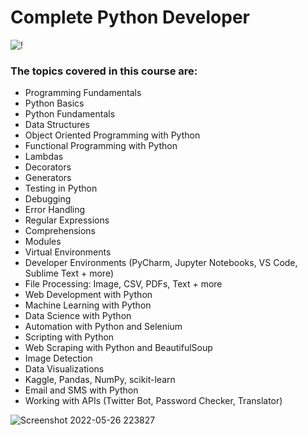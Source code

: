 # Complete Python Developer

![!](https://user-images.githubusercontent.com/75258625/155038269-be56c060-b369-46fc-bddd-8df232a8e70e.png)


### The topics covered in this course are:

- Programming Fundamentals
- Python Basics
- Python Fundamentals
- Data Structures
- Object Oriented Programming with Python
- Functional Programming with Python
- Lambdas
- Decorators
- Generators
- Testing in Python
- Debugging
- Error Handling
- Regular Expressions
- Comprehensions
- Modules
- Virtual Environments
- Developer Environments (PyCharm, Jupyter Notebooks, VS Code, Sublime Text + more)
- File Processing: Image, CSV, PDFs, Text + more
- Web Development with Python
- Machine Learning with Python
- Data Science with Python
- Automation with Python and Selenium
- Scripting with Python
- Web Scraping with Python and BeautifulSoup
- Image Detection
- Data Visualizations
- Kaggle, Pandas, NumPy, scikit-learn
- Email and SMS with Python
- Working with APIs (Twitter Bot, Password Checker, Translator)

![Screenshot 2022-05-26 223827](https://user-images.githubusercontent.com/75258625/170565051-9cd2881b-833b-45a1-9ee9-c7377612a28e.png) 
